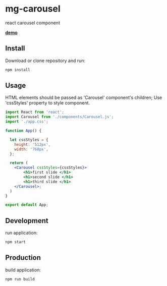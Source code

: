 # mg-carousel

react carousel component

**[demo](https://mikheil-gel.github.io/mg-carousel-demo/)**

## Install

Download or clone repository and run:

```bash
npm install
```

## Usage

HTML elements should be passed as 'Carousel' component's children;
Use 'cssStyles' property to style component.

```jsx
import React from 'react';
import Carousel from './components/Carousel.js';
import './app.css';

function App() {

  let cssStyles = {
    height: '512px',
    width: '768px',
  };

  return (
    <Carousel cssStyles={cssStyles}>
        <h1>first slide </h1>
        <h1>second slide </h1>
        <h1>third slide </h1>
    </Carousel>;
  )
}

export default App;
```

## Development

run application:

```bash
npm start
```

## Production

build application:

```bash
npm run build
```
